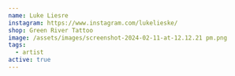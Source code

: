 ```yaml
---
name: Luke Liesre
instagram: https://www.instagram.com/lukelieske/
shop: Green River Tattoo
image: /assets/images/screenshot-2024-02-11-at-12.12.21 pm.png
tags:
  - artist
active: true
---
```

